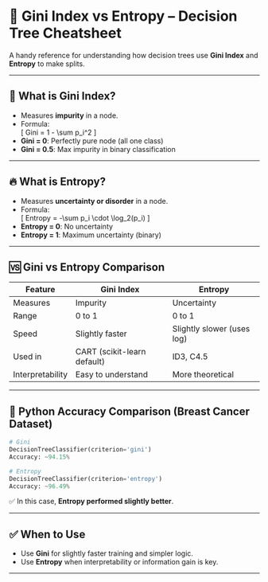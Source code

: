 
# 🌳 Gini Index vs Entropy – Decision Tree Cheatsheet

A handy reference for understanding how decision trees use **Gini Index** and **Entropy** to make splits.

---

## 📘 What is Gini Index?

- Measures **impurity** in a node.
- Formula:  
  \[
  Gini = 1 - \sum p_i^2
  \]
- **Gini = 0**: Perfectly pure node (all one class)  
- **Gini = 0.5**: Max impurity in binary classification

---

## 🔥 What is Entropy?

- Measures **uncertainty or disorder** in a node.
- Formula:  
  \[
  Entropy = -\sum p_i \cdot \log_2(p_i)
  \]
- **Entropy = 0**: No uncertainty  
- **Entropy = 1**: Maximum uncertainty (binary)

---

## 🆚 Gini vs Entropy Comparison

| Feature        | Gini Index                  | Entropy                     |
|----------------|-----------------------------|-----------------------------|
| Measures       | Impurity                    | Uncertainty                 |
| Range          | 0 to 1                      | 0 to 1                      |
| Speed          | Slightly faster             | Slightly slower (uses log)  |
| Used in        | CART (scikit-learn default) | ID3, C4.5                   |
| Interpretability| Easy to understand          | More theoretical            |

---

## 🧪 Python Accuracy Comparison (Breast Cancer Dataset)

```python
# Gini
DecisionTreeClassifier(criterion='gini')
Accuracy: ~94.15%

# Entropy
DecisionTreeClassifier(criterion='entropy')
Accuracy: ~96.49%
```

✅ In this case, **Entropy performed slightly better**.

---

## ✅ When to Use

- Use **Gini** for slightly faster training and simpler logic.
- Use **Entropy** when interpretability or information gain is key.

---

